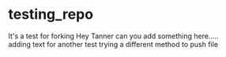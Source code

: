 # testing_repo
It's a test for forking
Hey Tanner can you add something here.....  
adding text for another test
trying a different method to push file